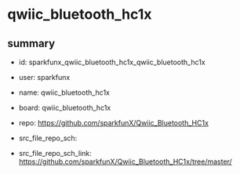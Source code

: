# qwiic_bluetooth_hc1x
 
## summary 
* id: sparkfunx_qwiic_bluetooth_hc1x_qwiic_bluetooth_hc1x
* user: sparkfunx
* name: qwiic_bluetooth_hc1x
* board: qwiic_bluetooth_hc1x
* repo: https://github.com/sparkfunX/Qwiic_Bluetooth_HC1x



* src_file_repo_sch: 
* src_file_repo_sch_link: https://github.com/sparkfunX/Qwiic_Bluetooth_HC1x/tree/master/






